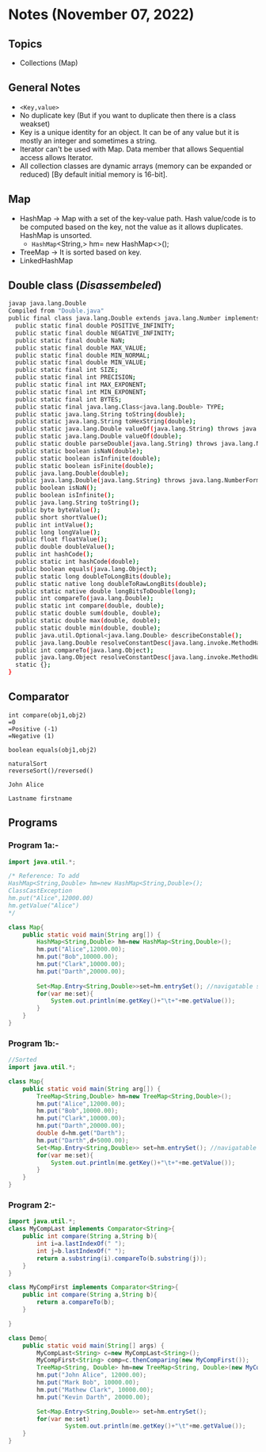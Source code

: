 # Notes (November 07, 2022)

## Topics

- Collections (Map)

## General Notes

- `<Key,value>`
- No duplicate key (But if you want to duplicate then there is a class weakset)
- Key is a unique identity for an object. It can be of any value but it is mostly an integer and sometimes a string.
- Iterator can't be used with Map. Data member that allows Sequential access allows Iterator.
- All collection classes are dynamic arrays (memory can be expanded or reduced) [By default initial memory is 16-bit].

## Map

- HashMap -> Map with a set of the key-value path. Hash value/code is to be computed based on the key, not the value as it allows duplicates. HashMap is unsorted.
    - `HashMap`<String,> hm= new HashMap<>();
- TreeMap -> It is sorted based on key.
- LinkedHashMap

## Double class (*Disassembeled*)

```bash
javap java.lang.Double
Compiled from "Double.java"
public final class java.lang.Double extends java.lang.Number implements java.lang.Comparable<java.lang.Double>, java.lang.constant.Constable, java.lang.constant.ConstantDesc {
  public static final double POSITIVE_INFINITY;
  public static final double NEGATIVE_INFINITY;
  public static final double NaN;
  public static final double MAX_VALUE;
  public static final double MIN_NORMAL;
  public static final double MIN_VALUE;
  public static final int SIZE;
  public static final int PRECISION;
  public static final int MAX_EXPONENT;
  public static final int MIN_EXPONENT;
  public static final int BYTES;
  public static final java.lang.Class<java.lang.Double> TYPE;
  public static java.lang.String toString(double);
  public static java.lang.String toHexString(double);
  public static java.lang.Double valueOf(java.lang.String) throws java.lang.NumberFormatException;
  public static java.lang.Double valueOf(double);
  public static double parseDouble(java.lang.String) throws java.lang.NumberFormatException;
  public static boolean isNaN(double);
  public static boolean isInfinite(double);
  public static boolean isFinite(double);
  public java.lang.Double(double);
  public java.lang.Double(java.lang.String) throws java.lang.NumberFormatException;
  public boolean isNaN();
  public boolean isInfinite();
  public java.lang.String toString();
  public byte byteValue();
  public short shortValue();
  public int intValue();
  public long longValue();
  public float floatValue();
  public double doubleValue();
  public int hashCode();
  public static int hashCode(double);
  public boolean equals(java.lang.Object);
  public static long doubleToLongBits(double);
  public static native long doubleToRawLongBits(double);
  public static native double longBitsToDouble(long);
  public int compareTo(java.lang.Double);
  public static int compare(double, double);
  public static double sum(double, double);
  public static double max(double, double);
  public static double min(double, double);
  public java.util.Optional<java.lang.Double> describeConstable();
  public java.lang.Double resolveConstantDesc(java.lang.invoke.MethodHandles$Lookup);
  public int compareTo(java.lang.Object);
  public java.lang.Object resolveConstantDesc(java.lang.invoke.MethodHandles$Lookup) throws java.lang.ReflectiveOperationException;
  static {};
}
```

## Comparator

```text
int compare(obj1,obj2)
=0
=Positive (-1)
=Negative (1)

boolean equals(obj1,obj2)

naturalSort
reverseSort()/reversed()

John Alice

Lastname firstname
```

## Programs

### Program 1a:-

```java
import java.util.*;

/* Reference: To add
HashMap<String,Double> hm=new HashMap<String,Double>();
ClassCastException
hm.put("Alice",12000.00)
hm.getValue("Alice")
*/

class Map{
    public static void main(String arg[]) {
        HashMap<String,Double> hm=new HashMap<String,Double>();
        hm.put("Alice",12000.00);
        hm.put("Bob",10000.00);
        hm.put("Clark",10000.00);
        hm.put("Darth",20000.00);
    
        Set<Map.Entry<String,Double>>set=hm.entrySet(); //navigatable set
        for(var me:set){
            System.out.println(me.getKey()+"\t+"+me.getValue());
        }
    }
}
```

### Program 1b:-

```java
//Sorted
import java.util.*;

class Map{
    public static void main(String arg[]) {
        TreeMap<String,Double> hm=new TreeMap<String,Double>();
        hm.put("Alice",12000.00);
        hm.put("Bob",10000.00);
        hm.put("Clark",10000.00);
        hm.put("Darth",20000.00);
        double d=hm.get("Darth");
        hm.put("Darth",d+5000.00);
        Set<Map.Entry<String,Double>> set=hm.entrySet(); //navigatable set
        for(var me:set){
            System.out.println(me.getKey()+"\t+"+me.getValue());
        }
    }
}
```

### Program 2:-

```java
import java.util.*;
class MyCompLast implements Comparator<String>{
    public int compare(String a,String b){
        int i=a.lastIndexOf(" ");
        int j=b.lastIndexOf(" ");
        return a.substring(i).compareTo(b.substring(j));
    }
}

class MyCompFirst implements Comparator<String>{
    public int compare(String a,String b){
        return a.compareTo(b);
    }

}

class Demo{
    public static void main(String[] args) {
        MyCompLast<String> c=new MyCompLast<String>();
        MyCompFirst<String> comp=c.thenComparing(new MyCompFirst());
        TreeMap<String, Double> hm=new TreeMap<String, Double>(new MyCompLast());
        hm.put("John Alice", 12000.00);
        hm.put("Mark Bob", 10000.00);
        hm.put("Mathew Clark", 10000.00);
        hm.put("Kevin Darth", 20000.00);

        Set<Map.Entry<String,Double>> set=hm.entrySet();
        for(var me:set)
                System.out.println(me.getKey()+"\t"+me.getValue());
    }
}
```

